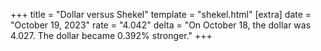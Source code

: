 +++
title = "Dollar versus Shekel"
template = "shekel.html"
[extra]
date = "October 19, 2023"
rate = "4.042"
delta = "On October 18, the dollar was 4.027. The dollar became 0.392% stronger."
+++
